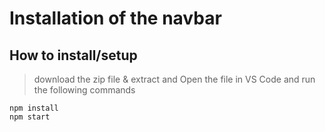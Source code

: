 # Installation of the navbar 

<h2>How to install/setup</h2>

> download the zip file & extract and Open the file in VS Code and run the following commands

```
npm install
npm start
```
